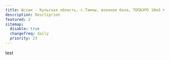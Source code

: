 ```yaml
---
title: Ыссык - Кульская область, с.Тамчы, военная база, ТОПАЭРО 16м3 + КНС
description: Desctiprion
featured: 2
sitemap:
  disable: true
  changefreq: daily
  priority: 23
---
```


test
